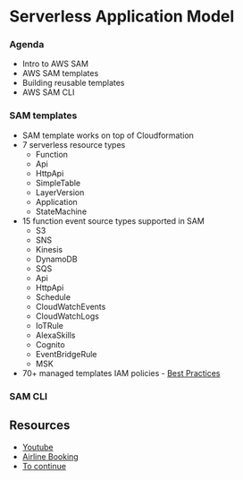 # Serverless Application Model

### Agenda 
- Intro to AWS SAM
- AWS SAM templates
- Building reusable templates
- AWS SAM CLI

### SAM templates
- SAM template works on top of Cloudformation
- 7 serverless resource types
  - Function 
  - Api
  - HttpApi
  - SimpleTable
  - LayerVersion
  - Application
  - StateMachine
- 15 function event source types supported in SAM
  - S3
  - SNS
  - Kinesis
  - DynamoDB
  - SQS
  - Api
  - HttpApi
  - Schedule
  - CloudWatchEvents
  - CloudWatchLogs
  - IoTRule
  - AlexaSkills
  - Cognito
  - EventBridgeRule
  - MSK
- 70+ managed templates IAM policies - [Best Practices](https://slip.link/sam-policies)

### SAM CLI

## Resources
- [Youtube](https://www.youtube.com/watch?v=9IYpGTS7Jy0)
- [Airline Booking](https://github.com/aws-samples/aws-serverless-airline-booking)
- [To continue](https://youtu.be/QBBewrKR1qg?t=767)
